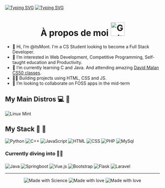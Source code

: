 [![Typing SVG](https://readme-typing-svg.herokuapp.com?font=Nunito&size=45&color=6BCD2C&background=DAFF0000&center=true&vCenter=true&multiline=true&width=900&height=80&lines=Jhojan+M.+%7C+Computer+Science)](https://git.io/typing-svg)
[![Typing SVG](https://readme-typing-svg.herokuapp.com?font=Ubuntu+Mono&duration=6000&color=6BCD2C&background=DAFF0000&center=true&vCenter=true&multiline=true&width=900&height=95&lines=%3E+Software+Dev.;%3E+Productivity;%3E+Open-Source)](https://git.io/typing-svg)

<h1 align="center">
  À propos de moi
  <img src="https://media.giphy.com/media/ruERFTnOTqTxoNCEdE/giphy.gif" alt="Guitar" height="45"/>
</h1>

- 👋 Hi, I’m @itsMont. I'm a CS Student looking to become a Full Stack Developer.
- 👀 I’m interested in Web Development, Competitive Programming, Self-taught education and Productivity.
- 🌱 I’m currently learning C and Java. And attending amazing [David Malan CS50 classes](https://youtube.com/playlist?list=PLhQjrBD2T383f9scHRNYJkior2VvYjpSL).
- 👷‍♂️ Building projects using HTML, CSS and JS.
- 💞️ I’m looking to collaborate on FOSS apps in the mid-term

## My Main Distros 💻 🐧
 <img src="https://img.shields.io/badge/Linux_Mint-87CF3E?style=for-the-badge&logo=linux-mint&logoColor=white" alt="Linux Mint"/>
 
## My Stack 💙 🏃
<div id="badges">
 <img src="https://img.shields.io/badge/Python-3776AB?style=for-the-badge&logo=python&logoColor=white" alt="Python"/>
 <img src="https://img.shields.io/badge/C%2B%2B-00599C?style=for-the-badge&logo=c%2B%2B&logoColor=white" alt="C++"/>
 <img src="https://img.shields.io/badge/JavaScript-323330?style=for-the-badge&logo=javascript&logoColor=F7DF1E" alt="JavaScript"/>
 <img src="https://img.shields.io/badge/HTML5-E34F26?style=for-the-badge&logo=html5&logoColor=white" alt="HTML"/>
 <img src="https://img.shields.io/badge/CSS3-1572B6?style=for-the-badge&logo=css3&logoColor=white" alt="CSS"/>
 <img src="https://img.shields.io/badge/PHP-777BB4?style=for-the-badge&logo=php&logoColor=white" alt="PHP"/>  
 <img src="https://img.shields.io/badge/MySQL-00000F?style=for-the-badge&logo=mysql&logoColor=white" alt="MySql"/>
</div>

### Currently diving into 🚵‍♂️
<div id="badges">
 <h3></h3>
 <img src="https://img.shields.io/badge/Java-ED8B00?style=for-the-badge&logo=java&logoColor=white" alt="Java"/>
 <img src="https://img.shields.io/badge/Spring-6DB33F?style=for-the-badge&logo=spring&logoColor=white" alt="Springboot"/>
 <img src="https://img.shields.io/badge/Vue.js-35495E?style=for-the-badge&logo=vue.js&logoColor=4FC08D" alt="Vue.js"/>
 <img src="https://img.shields.io/badge/Bootstrap-563D7C?style=for-the-badge&logo=bootstrap&logoColor=white" alt="Bootstrap"/>
 <img src="https://img.shields.io/badge/Flask-000000?style=for-the-badge&logo=flask&logoColor=white" alt="Flask"/>
 <img src="https://img.shields.io/badge/Laravel-FF2D20?style=for-the-badge&logo=laravel&logoColor=white" alt="Laravel"/>  
</div>



---
<div align="center">
 <img src="http://ForTheBadge.com/images/badges/built-with-science.svg" alt="Made with Science"/>
 <img src="https://forthebadge.com/images/badges/powered-by-water.svg" alt="Made with love"/>
 <img src="https://forthebadge.com/images/badges/made-with-markdown.svg" alt="Made with love"/>

</div>
<!---
itsMont/itsMont is a ✨ special ✨ repository because its `README.md` (this file) appears on your GitHub profile.
You can click the Preview link to take a look at your changes.
--->
